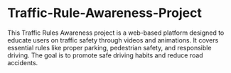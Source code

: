 # Traffic-Rule-Awareness-Project
This Traffic Rules Awareness project is a web-based platform designed to educate users on traffic safety through videos and animations. It covers essential rules like proper parking, pedestrian safety, and responsible driving. The goal is to promote safe driving habits and reduce road accidents.
